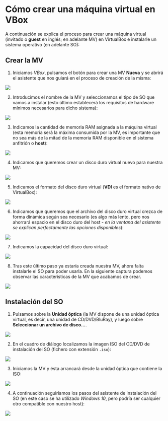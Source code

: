 # Cómo crear una máquina virtual en VBox

A continuación se explica el proceso para crear una máquina virtual (invitado o **guest** en inglés; en adelante MV) en VirtualBox e instalarle un sistema operativo (en adelante SO):

## Crear la MV

1. Iniciamos *VBox*, pulsamos el botón para crear una MV **Nueva** y se abrirá el asistente que nos guiará en el proceso de creación de la misma:

![](screenshot01.png)

2. Introducimos el nombre de la MV y seleccionamos el tipo de SO que vamos a instalar (esto último establecerá los requisitos de hardware mínimos necesarios para dicho sistema):

![](screenshot02.png)

3. Indicamos la cantidad de memoria RAM asignada a la máquina virtual (esta memoria será la máxima consumida por la MV, es importante que no sea más de la mitad de la memoria RAM disponible en el sistema anfitrión o **host**):

![](screenshot03.png)

4. Indicamos que queremos crear un disco duro virtual nuevo para nuestra MV:

![](screenshot04.png)

5. Indicamos el formato del disco duro virtual (**VDI** es el formato nativo de VirtualBox):

![](screenshot05.png)

6. Indicamos que queremos que el archivo del disco duro virtual crezca de forma dinámica según sea necesario (es algo más lento, pero nos ahorrará espacio en el disco duro del host - *en la ventana del asistente se explican perfectamente las opciones disponibles*):

![](screenshot06.png)

7. Indicamos la capacidad del disco duro virtual:

![](screenshot07.png)

8. Tras este último paso ya estaría creada nuestra MV, ahora falta instalarle el SO para poder usarla. En la siguiente captura podemos observar las características de la MV que acabamos de crear.

![](screenshot08.png)

## Instalación del SO

1. Pulsamos sobre la **Unidad óptica**  (la MV dispone de una unidad óptica virtual, es decir, una unidad de CD/DVD/BluRay), y luego sobre **Seleccionar un archivo de disco...**.

![](screenshot09.png)

2. En el cuadro de diálogo localizamos la imagen ISO del CD/DVD de instalación del SO (fichero con extensión `.iso`):

![](screenshot10.png)

3. Iniciamos la MV y ésta arrancará desde la unidad óptica que contiene la ISO:

![](screenshot11.png)

4. A continuación seguiríamos los pasos del asistente de instalación del SO (en este caso se ha utilizado *Windows 10*, pero podría ser cualquier otro compatible con nuestro host):

![](screenshot12.png)

